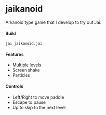 # jaikanoid

Arkanoid type game that I develop to try out Jai.

#### Build
`jai jaikanoid.jai`

#### Features
- Multiple levels
- Screen shake
- Particles

#### Controls
- Left/Right to move paddle
- Escape to pause
- Up to skip to the next level
